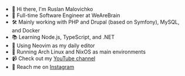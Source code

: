 - 👋 Hi there, I'm Ruslan Malovichko
- 💼 Full-time Software Engineer at WeAreBrain
- 🛠️ Mainly working with PHP and Drupal (based on Symfony), MySQL, and Docker
- 📚 Learning Node.js, TypeScript, and .NET
- 📝 Using Neovim as my daily editor
- 🐧 Running Arch Linux and NixOS as main environments
- 📹 Check out my [YouTube channel](https://www.youtube.com/@ruslan.malovichko)
- 📸 Reach me on [Instagram](https://www.instagram.com/ruslan.malovichko/)

<!---
ruslanmalovichko/ruslanmalovichko is a ✨ special ✨ repository because its `README.md` (this file) appears on your GitHub profile.
You can click the Preview link to take a look at your changes.
--->
